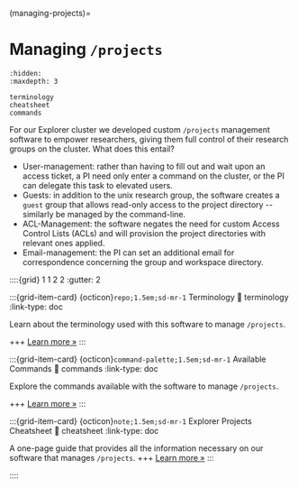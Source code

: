 (managing-projects)=
# Managing `/projects`

```{toctree}
:hidden:
:maxdepth: 3

terminology
cheatsheet
commands
```

For our Explorer cluster we developed custom `/projects` management software to empower researchers, giving them full control of their research groups on the cluster. What does this entail?

* User-management: rather than having to fill out and wait upon an access ticket, a PI need only enter a command on the cluster, or the PI can delegate this task to elevated users.
* Guests: in addition to the unix research group, the software creates a `guest` group that allows read-only access to the project directory -- similarly be managed by the command-line.
* ACL-Management: the software negates the need for custom Access Control Lists (ACLs) and will provision the project directories with relevant ones applied.
* Email-management: the PI can set an additional email for correspondence concerning the group and workspace directory.

::::{grid} 1 1 2 2
:gutter: 2

:::{grid-item-card} {octicon}`repo;1.5em;sd-mr-1` Terminology
:link: terminology
:link-type: doc

Learn about the terminology used with this software to manage `/projects`.

+++
[Learn more »](terminology)
:::

:::{grid-item-card} {octicon}`command-palette;1.5em;sd-mr-1` Available Commands
:link: commands
:link-type: doc

Explore the commands available with the software to manage `/projects`.

+++
[Learn more »](commands)
:::

:::{grid-item-card} {octicon}`note;1.5em;sd-mr-1` Explorer Projects Cheatsheet
:link: cheatsheet
:link-type: doc

A one-page guide that provides all the information necessary on our software that manages `/projects`.
+++
[Learn more »](cheatsheet)
:::

::::
